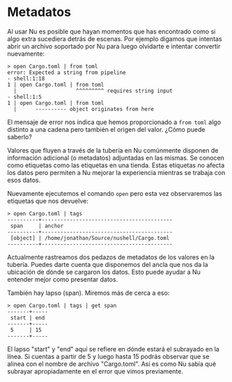 # Metadatos

Al usar Nu es posible que hayan momentos que has encontrado como si algo extra sucediera detrás de escenas. Por ejemplo digamos que intentas abrir un archivo soportado por Nu para luego olvidarte e intentar convertir nuevamente:

```
> open Cargo.toml | from toml
error: Expected a string from pipeline
- shell:1:18
1 | open Cargo.toml | from toml
  |                   ^^^^^^^^^ requires string input
- shell:1:5
1 | open Cargo.toml | from toml
  |      ---------- object originates from here
```

El mensaje de error nos indica que hemos proporcionado a `from toml` algo distinto a una cadena pero también el origen del valor. ¿Cómo puede saberlo?

Valores que fluyen a través de la tubería en Nu comúnmente disponen de información adicional (o metadatos) adjuntadas en las mismas. Se conocen como etiquetas como las etiquetas en una tienda. Estas etiquetas no afecta los datos pero permiten a Nu mejorar la experiencia mientras se trabaja con esos datos.

Nuevamente ejecutemos el comando `open` pero esta vez observaremos las etiquetas que nos devuelve:

```
> open Cargo.toml | tags
----------+------------------------------------------
 span     | anchor
----------+------------------------------------------
 [object] | /home/jonathan/Source/nushell/Cargo.toml 
----------+------------------------------------------
```

Actualmente rastreamos dos pedazos de metadatos de los valores en la tubería. Puedes darte cuenta que disponemos del ancla que nos da la ubicación de dónde se cargaron los datos. Esto puede ayudar a Nu entender mejor como presentar datos.

También hay lapso (span). Miremos más de cerca a eso:

```
> open Cargo.toml | tags | get span
-------+-----
 start | end 
-------+-----
 5     | 15 
-------+-----
```

El lapso "start" y "end" aquí se refiere en dónde estará el subrayado en la línea. Si cuentas a partir de 5 y luego hasta 15 podrás observar que se alinea con el nombre de archivo "Cargo.toml". Así es como Nu sabía qué subrayar apropiadamente en el error que vimos previamente.


